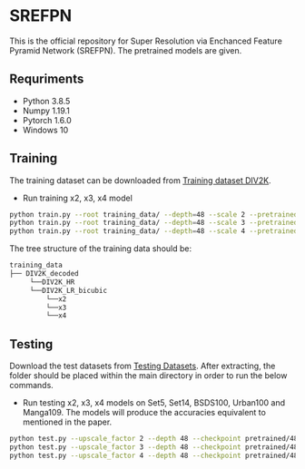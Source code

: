 # SREFPN

This is the official repository for Super Resolution via Enchanced Feature Pyramid Network (SREFPN). The pretrained models are given.

## Requriments

- Python 3.8.5
- Numpy 1.19.1
- Pytorch 1.6.0
- Windows 10

## Training

The training dataset can be downloaded from [Training dataset DIV2K](https://data.vision.ee.ethz.ch/cvl/DIV2K/).
* Run training x2, x3, x4 model
```bash
python train.py --root training_data/ --depth=48 --scale 2 --pretrained pretrained/48/srefpn_x2.pth
python train.py --root training_data/ --depth=48 --scale 3 --pretrained pretrained/48/srefpn_x3.pth
python train.py --root training_data/ --depth=48 --scale 4 --pretrained pretrained/48/srefpn_x4.pth
```
The tree structure of the training data should be:

```bash
training_data
├── DIV2K_decoded
     └──DIV2K_HR
     └──DIV2K_LR_bicubic
         └──x2
         └──x3
         └──x4
```

## Testing

Download the test datasets from [Testing Datasets](https://1drv.ms/u/s!AkqWwiuX5ZbigRDvouGNzxi9LPYG?e=Gjxdus). After extracting, the folder should be placed within the main directory in order to run the below commands.
* Run testing x2, x3, x4 models on Set5, Set14, BSDS100, Urban100 and Manga109. The models will produce the accuracies equivalent to mentioned in the paper.
```bash
python test.py --upscale_factor 2 --depth 48 --checkpoint pretrained/48/srefpn_x2.pth
python test.py --upscale_factor 3 --depth 48 --checkpoint pretrained/48/srefpn_x3.pth
python test.py --upscale_factor 4 --depth 48 --checkpoint pretrained/48/srefpn_x4.pth
```
